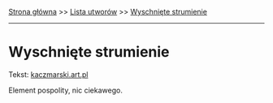 [Strona główna](../index.md) >> [Lista utworów](../list.md) >> [Wyschnięte strumienie](657.md)

---

# Wyschnięte strumienie

Tekst: [kaczmarski.art.pl](https://www.kaczmarski.art.pl/tworczosc/wiersze/wyschniete-strumienie/)

Element pospolity, nic ciekawego.